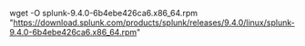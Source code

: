 wget -O splunk-9.4.0-6b4ebe426ca6.x86_64.rpm "https://download.splunk.com/products/splunk/releases/9.4.0/linux/splunk-9.4.0-6b4ebe426ca6.x86_64.rpm"